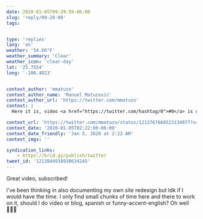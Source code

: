 ```yaml
---
date: 2020-01-05T09:29:59-06:00
slug: 'reply/09-28-08'
tags:


type: 'replies'
lang: 'en'
weather: '54.66°F'
weather_summary: 'Clear'
weather_icon: 'clear-day'
lat: '25.7554'
long: '-100.4023'


context_author: 'mmatuzo'
context_author_name: 'Manuel Matuzović'
context_author_url: 'https://twitter.com/mmatuzo'
context: |
  Here it is, video <a href="https://twitter.com/hashtag/0">#0</a> is online. 😊 ❄️ Personal introduction. ❄️ Overview of the topics I'll cover. ❄️ Is that something you'd want to watch? Is the video/audio quality okay? Do you understand me, even with my accent? ❄️ Subscribe! 🧡‪https://www.youtube.com/watch?v=cijF86B5UYI …‬

context_url: 'https://twitter.com/mmatuzo/status/1213767660523134977?s=12'
context_date: '2020-01-05T02:22:00-06:00'
context_date_friendly: 'Jan 5, 2020 at 2:22 AM'
context_imgs: ''

syndication_links:
    - https://brid.gy/publish/twitter
tweet_id: '1213844938938634245'
---
```

Great video, subscribed!

I've been thinking in also documenting my own site redesign but Idk if I would have the time. I only find small chunks of time here and there to work on it, should I do video or blog, spanish or funny-accent-english? Oh well 🤷🏻‍♂️